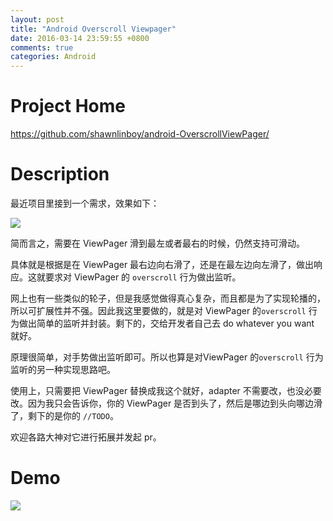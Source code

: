 ```yaml
---
layout: post
title: "Android Overscroll Viewpager"
date: 2016-03-14 23:59:55 +0800
comments: true
categories: Android
---
```


Project Home
======
https://github.com/shawnlinboy/android-OverscrollViewPager/

Description
======

最近项目里接到一个需求，效果如下：

![](http://ww2.sinaimg.cn/large/7adcb3b9gw1f1wxdnmcfrg20dw0ope81.gif)

简而言之，需要在 ViewPager 滑到最左或者最右的时候，仍然支持可滑动。

具体就是根据是在 ViewPager 最右边向右滑了，还是在最左边向左滑了，做出响应。这就要求对 ViewPager 的 `overscroll` 行为做出监听。

网上也有一些类似的轮子，但是我感觉做得真心复杂，而且都是为了实现轮播的，所以可扩展性并不强。因此我这里要做的，就是对 ViewPager 的`overscroll` 行为做出简单的监听并封装。剩下的，交给开发者自己去 do whatever you want 就好。

原理很简单，对手势做出监听即可。所以也算是对ViewPager 的`overscroll` 行为监听的另一种实现思路吧。

使用上，只需要把 ViewPager 替换成我这个就好，adapter 不需要改，也没必要改。因为我只会告诉你，你的 ViewPager 是否到头了，然后是哪边到头向哪边滑了，剩下的是你的 `//TODO`。

欢迎各路大神对它进行拓展并发起 pr。

Demo
======
![](http://ww3.sinaimg.cn/large/7adcb3b9gw1f1wx0i5vnbg20qo1bfdt0.gif)



